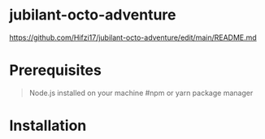 # jubilant-octo-adventure
https://github.com/Hifzi17/jubilant-octo-adventure/edit/main/README.md
# Prerequisites
> Node.js installed on your machine
> #npm or yarn package manager
# Installation
